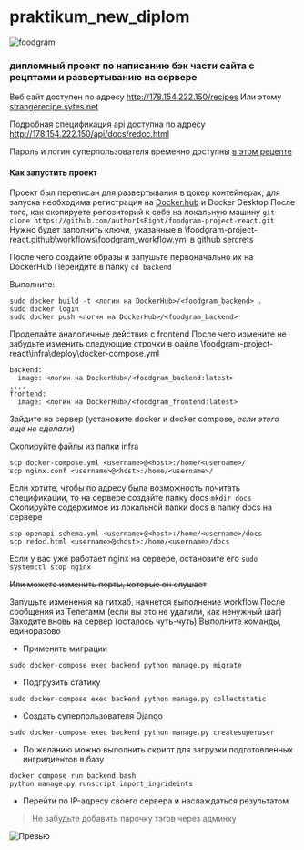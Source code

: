 
# praktikum_new_diplom

![foodgram](https://github.com/authorisright/foodgram-project-react/actions/workflows/foodgram_workflow.yml/badge.svg)

  

### дипломный проект по написанию бэк части сайта с рецптами и развертыванию на сервере


Веб сайт доступен по адресу http://178.154.222.150/recipes
Или этому [strangerecipe.sytes.net](http://strangerecipe.sytes.net/recipes)

Подробная спецификация api доступна по адресу http://178.154.222.150/api/docs/redoc.html

Пароль и логин суперпользователя временно доступны [в этом рецепте](http://178.154.222.150/recipes/33)
  
#### Как запустить проект

Проект был переписан для развертывания в докер контейнерах, для запуска необходима регистрация на [Docker.hub](https://hub.docker.com/) и Docker Desktop
После того, как скопируете репозиторий к себе на локальную машину
`git clone https://github.com/authorIsRight/foodgram-project-react.git`
Нужно будет заполнить ключи, указанные в \foodgram-project-react.github\workflows\foodgram_workflow.yml в github sercrets

После чего создайте образы и запушьте первоначально их на DockerHub
Перейдите в папку 
`cd backend`

Выполните:
```
sudo docker build -t <логин на DockerHub>/<foodgram_backend> .
sudo docker login
sudo docker push <логин на DockerHub>/<foodgram_backend>
```
Проделайте аналогичные действия с frontend
После чего измените не забудьте изменить следующие строчки в файле
\foodgram-project-react\infra\deploy\docker-compose.yml

```
backend:
  image: <логин на DockerHub>/<foodgram_backend:latest>
....  
frontend:
  image: <логин на DockerHub>/<foodgram_frontend:latest>
```

Зайдите на сервер (установите docker и docker compose, *если этого еще не сделали*)

Скопируйте файлы из папки infra
```
scp docker-compose.yml <username>@<host>:/home/<username>/
scp nginx.conf <username>@<host>:/home/<username>/
```
Если хотите, чтобы по адресу была возможность почитать спецификации, то
на сервере создайте папку docs
`mkdir docs`
Скопируйте содержимое из локальной папки docs в папку docs на сервере
```
scp openapi-schema.yml <username>@<host>:/home/<username>/docs
scp redoc.html <username>@<host>:/home/<username>/docs
```
Если у вас уже работает nginx на сервере, остановите его
`sudo systemctl stop nginx`

~~Или можете изменить порты, которые он слушает~~

Запушьте изменения на гитхаб, начнется выполнение workflow
После сообщения из Телегамм (если вы это не удалили, как ненужный шаг)
Заходите вновь на сервер (осталось чуть-чуть)
Выполните команды, единоразово

 - Применить миграции
 
`sudo docker-compose exec backend python manage.py migrate`

 -    Подгрузить статику
        
`sudo docker-compose exec backend python manage.py collectstatic` 
        
 -   Создать суперпользователя Django
        
`sudo docker-compose exec backend python manage.py createsuperuser`  

 - По желанию можно выполнить скрипт для загрузки подготовленных
   ингридиентов в базу

```        
docker compose run backend bash  
python manage.py runscript import_ingrideints
```        
-   Перейти по IP-адресу своего сервера и наслаждаться результатом

    

> Не забудьте добавить парочку тэгов через админку

![Превью](https://sun9-north.userapi.com/sun9-84/s/v1/ig2/ASNeL02_4NdQ0Ty9MRnWCTxHYc6s5jTiHP_vEe7zJjgXNA7sqSzAcC7bfBtOnIz4wqw6W_19-xJIMe5YeMveRvN2.jpg?size=1290x883&quality=95&type=album)
